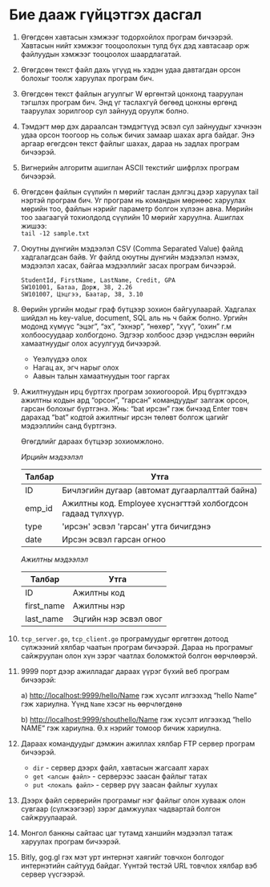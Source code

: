 # Бие дааж гүйцэтгэх дасгал

1. Өгөгдсөн хавтасын хэмжээг тодорхойлох програм бичээрэй. Хавтасын нийт хэмжээг тооцоолохын тулд бүх дэд хавтасаар орж файлуудын хэмжээг тооцоолох шаардлагатай.

5. Өгөгдсөн текст файл дахь үгүүд нь  хэдэн удаа давтагдан орсон болохыг тоолж харуулах програм бич.

6. Өгөгдсөн текст файлын агуулгыг W өргөнтэй цонхонд тааруулан тэгшлэх програм бич. Энд үг таслахгүй бөгөөд цонхны өргөнд тааруулах зорилгоор сул зайнууд оруулж болно.

7. Тэмдэгт мөр дэх дараалсан тэмдэгтүүд эсвэл сул зайнуудыг хэчнээн удаа орсон тоогоор нь сольж бичих замаар шахах арга байдаг. Энэ аргаар өгөгдсөн текст файлыг шахах, дараа нь задлах програм бичээрэй.

8. Вигнерийн алгоритм ашиглан ASCII текстийг шифрлэх програм бичээрэй.

9. Өгөгдсөн файлын сүүлийн n мөрийг таслан дэлгэц дээр харуулах tail нэртэй програм бич. Уг програм нь командын мөрнөөс харуулах мөрийн тоо, файлын нэрийг параметр болгон хүлээн авна. Мөрийн тоо заагаагүй тохиолдолд сүүлийн 10 мөрийг харуулна. Ашиглах жишээ:  
   `tail -12 sample.txt`

10. Оюутны дүнгийн мэдээлэл CSV \(Comma Separated Value\) файлд хадгалагдсан байв. Уг файлд оюутны дүнгийн мэдээлэл нэмэх, мэдээлэл хасах, байгаа мэдээллийг засах програм бичээрэй.

    ```csv
    StudentId, FirstName, LastName, Credit, GPA
    SW101001, Батаа, Дорж, 38, 2.26
    SW101007, Цэцгээ, Баатар, 38, 3.10
    ```

13. Өөрийн ургийн модыг граф бүтцээр зохион байгуулаарай. Хадгалах шийдэл нь key-value, document, SQL аль нь ч байж болно. Ургийн модонд хүмүүс “эцэг”, “эх”, “эхнэр”, “нөхөр”, “хүү”, “охин” г.м холбоосуудаар холбогдоно. Эдгээр холбоос дээр үндэслэн өөрийн хамаатнуудыг олох асуулгууд бичээрэй.

    * Үеэлүүдээ олох
    * Нагац ах, эгч нарыг олох
    * Аавын талын хамаатнуудын тоог гаргах

14. Ажилтнуудын ирц бүртгэх програм зохиогоорой. Ирц бүртгэхдээ ажилтны кодын ард “орсон”, “гарсан” командуудыг залгаж орсон, гарсан болохыг бүртгэнэ.  Жнь: “bat ирсэн” гэж бичээд Enter товч дарахад “bat” кодтой ажилтныг ирсэн төлөвт болгож  цагийг мэдээллийн санд бүртгэнэ.

    Өгөгдлийг дараах бүтцээр зохиомжлоно.

    _Ирцийн мэдээлэл_

    | Талбар | Утга |
    | --- | --- |
    | ID | Бичлэгийн дугаар \(автомат дугаарлалттай байна\) |
    | emp\_id | Ажилтны код. Employee хүснэгттэй холбогдсон гадаад түлхүүр. |
    | type | 'ирсэн' эсвэл 'гарсан' утга бичигдэнэ |
    | date | Ирсэн эсвэл гарсан огноо |

    _Ажилтны мэдээлэл_

    | Талбар | Утга |
    | --- | --- |
    | ID | Ажилтны код |
    | first\_name | Ажилтны нэр |
    | last\_name | Эцгийн нэр эсвэл овог |

1. `tcp_server.go`, `tcp_client.go` програмуудыг өргөтгөн дотоод сүлжээний хялбар чаатын програм бичээрэй. Дараа нь програмыг сайжруулан олон хүн зэрэг чаатлах боломжтой болгон өөрчлөөрэй.

4. 9999 порт дээр ажилладаг дараах үүрэг бүхий веб програм бичээрэй:

   a\) [http://localhost:9999/hello/Name](http://localhost:9999/hello/Name) гэж хүсэлт илгээхэд “hello Name” гэж хариулна. Үүнд `Name` хэсэг нь өөрчлөгдөнө

   b\) [http://localhost:9999/shouthello/Name](http://localhost:9999/shouthello/Name) гэж хүсэлт илгээхэд “hello NAME“ гэж хариулна. Ө.х нэрийг томоор бичиж хариулна.

5. Дараах командуудыг дэмжин ажиллах хялбар FTP сервер програм бичээрэй.

   * `dir` - сервер дээрх файл, хавтасын жагсаалт харах
   * `get <алсын файл>` - серверээс заасан файлыг татах
   * `put <локаль файл>` - сервер рүү заасан файлыг хуулах

7. Дээрх файл серверийн програмыг нэг файлыг олон хувааж олон сувгаар \(сүлжээгээр\) зэрэг дамжуулах чадвартай  болгон сайжруулаарай.

8. Монгол банкны сайтаас цаг тутамд ханшийн мэдээлэл татаж харуулах програм бичээрэй.

10. Bitly, gog.gl гэх мэт урт интернэт хаягийг товчхон болгодог интернэтийн сайтууд байдаг. Үүнтэй төстэй URL товчлох хялбар вэб сервер үүсгээрэй.